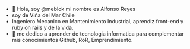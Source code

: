 - 👋 Hola, soy @meblok mi nombre es Alfonso Reyes
- soy de Viña del Mar Chile
- Ingeniero Mecanico en Mantenimiento Industrial, aprendiz front-end y ruby on rails y de la vida.
- 👀 me dedico a aprender de tecnologia informatica para complementar mis conocimientos Github, RoR, Emprendimiento.

 
<!---
meblok/meblok is a ✨ special ✨ repository because its `README.md` (this file) appears on your GitHub profile.
You can click the Preview link to take a look at your changes.
--->

